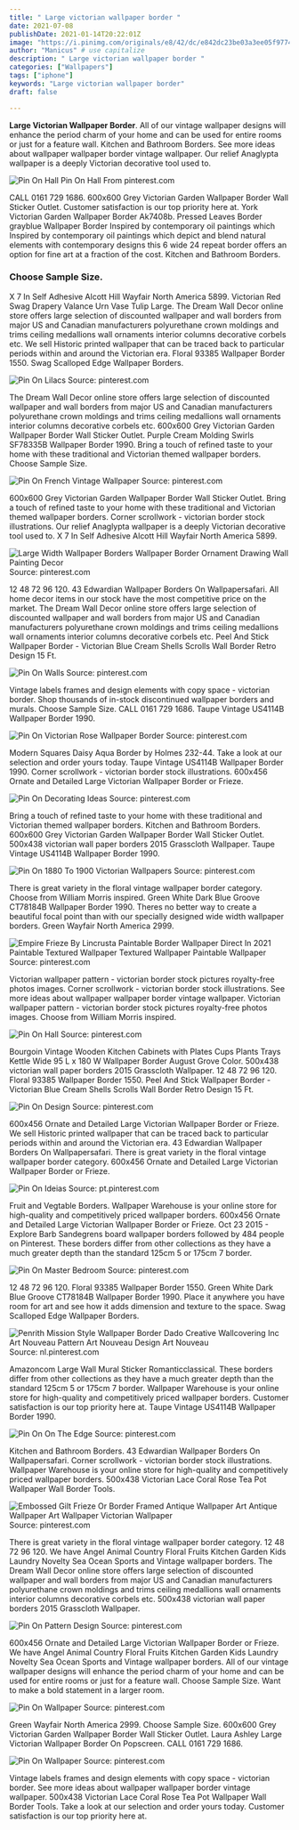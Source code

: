 ```yaml
---
title: " Large victorian wallpaper border "
date: 2021-07-08
publishDate: 2021-01-14T20:22:01Z
image: "https://i.pinimg.com/originals/e8/42/dc/e842dc23be03a3ee05f97748897f9e44.jpg"
author: "Manicus" # use capitalize
description: " Large victorian wallpaper border "
categories: ["Wallpapers"]
tags: ["iphone"]
keywords: "Large victorian wallpaper border"
draft: false

---
```



**Large Victorian Wallpaper Border**. All of our vintage wallpaper designs will enhance the period charm of your home and can be used for entire rooms or just for a feature wall. Kitchen and Bathroom Borders. See more ideas about wallpaper wallpaper border vintage wallpaper. Our relief Anaglypta wallpaper is a deeply Victorian decorative tool used to.

![Pin On Hall](https://i.pinimg.com/originals/e6/80/4b/e6804baf0b50ce2d064195f3fab559bd.jpg "Pin On Hall")
Pin On Hall From pinterest.com


CALL 0161 729 1686. 600x600 Grey Victorian Garden Wallpaper Border Wall Sticker Outlet. Customer satisfaction is our top priority here at. York Victorian Garden Wallpaper Border Ak7408b. Pressed Leaves Border grayblue Wallpaper Border Inspired by contemporary oil paintings which Inspired by contemporary oil paintings which depict and blend natural elements with contemporary designs this 6 wide 24 repeat border offers an option for fine art at a fraction of the cost. Kitchen and Bathroom Borders.

### Choose Sample Size.

X 7 In Self Adhesive Alcott Hill Wayfair North America 5899. Victorian Red Swag Drapery Valance Urn Vase Tulip Large. The Dream Wall Decor online store offers large selection of discounted wallpaper and wall borders from major US and Canadian manufacturers polyurethane crown moldings and trims ceiling medallions wall ornaments interior columns decorative corbels etc. We sell Historic printed wallpaper that can be traced back to particular periods within and around the Victorian era. Floral 93385 Wallpaper Border 1550. Swag Scalloped Edge Wallpaper Borders.


![Pin On Lilacs](https://i.pinimg.com/originals/43/40/04/43400413a45f59c7d682b3ccc0d0ef95.jpg "Pin On Lilacs")
Source: pinterest.com

The Dream Wall Decor online store offers large selection of discounted wallpaper and wall borders from major US and Canadian manufacturers polyurethane crown moldings and trims ceiling medallions wall ornaments interior columns decorative corbels etc. 600x600 Grey Victorian Garden Wallpaper Border Wall Sticker Outlet. Purple Cream Molding Swirls SF78335B Wallpaper Border 1990. Bring a touch of refined taste to your home with these traditional and Victorian themed wallpaper borders. Choose Sample Size.

![Pin On French Vintage Wallpaper](https://i.pinimg.com/originals/f8/aa/21/f8aa21f4120b86311c84cc626f61e395.jpg "Pin On French Vintage Wallpaper")
Source: pinterest.com

600x600 Grey Victorian Garden Wallpaper Border Wall Sticker Outlet. Bring a touch of refined taste to your home with these traditional and Victorian themed wallpaper borders. Corner scrollwork - victorian border stock illustrations. Our relief Anaglypta wallpaper is a deeply Victorian decorative tool used to. X 7 In Self Adhesive Alcott Hill Wayfair North America 5899.

![Large Width Wallpaper Borders Wallpaper Border Ornament Drawing Wall Painting Decor](https://i.pinimg.com/originals/55/43/69/55436972c7cffdd60062532105a10935.jpg "Large Width Wallpaper Borders Wallpaper Border Ornament Drawing Wall Painting Decor")
Source: pinterest.com

12 48 72 96 120. 43 Edwardian Wallpaper Borders On Wallpapersafari. All home decor items in our stock have the most competitive price on the market. The Dream Wall Decor online store offers large selection of discounted wallpaper and wall borders from major US and Canadian manufacturers polyurethane crown moldings and trims ceiling medallions wall ornaments interior columns decorative corbels etc. Peel And Stick Wallpaper Border - Victorian Blue Cream Shells Scrolls Wall Border Retro Design 15 Ft.

![Pin On Walls](https://i.pinimg.com/originals/9f/1e/d8/9f1ed8fad1ed4476c5fd919ae6350a9a.jpg "Pin On Walls")
Source: pinterest.com

Vintage labels frames and design elements with copy space - victorian border. Shop thousands of in-stock discontinued wallpaper borders and murals. Choose Sample Size. CALL 0161 729 1686. Taupe Vintage US4114B Wallpaper Border 1990.

![Pin On Victorian Rose Wallpaper Border](https://i.pinimg.com/originals/c7/09/e9/c709e9987961ac6c87a208ec717c287b.jpg "Pin On Victorian Rose Wallpaper Border")
Source: pinterest.com

Modern Squares Daisy Aqua Border by Holmes 232-44. Take a look at our selection and order yours today. Taupe Vintage US4114B Wallpaper Border 1990. Corner scrollwork - victorian border stock illustrations. 600x456 Ornate and Detailed Large Victorian Wallpaper Border or Frieze.

![Pin On Decorating Ideas](https://i.pinimg.com/originals/72/19/bc/7219bc62b8f3f5f33bdfd847c1ef44f1.jpg "Pin On Decorating Ideas")
Source: pinterest.com

Bring a touch of refined taste to your home with these traditional and Victorian themed wallpaper borders. Kitchen and Bathroom Borders. 600x600 Grey Victorian Garden Wallpaper Border Wall Sticker Outlet. 500x438 victorian wall paper borders 2015 Grasscloth Wallpaper. Taupe Vintage US4114B Wallpaper Border 1990.

![Pin On 1880 To 1900 Victorian Wallpapers](https://i.pinimg.com/originals/ed/8a/88/ed8a886c95b21f08dbb9942a3512be02.jpg "Pin On 1880 To 1900 Victorian Wallpapers")
Source: pinterest.com

There is great variety in the floral vintage wallpaper border category. Choose from William Morris inspired. Green White Dark Blue Groove CT78184B Wallpaper Border 1990. Theres no better way to create a beautiful focal point than with our specially designed wide width wallpaper borders. Green Wayfair North America 2999.

![Empire Frieze By Lincrusta Paintable Border Wallpaper Direct In 2021 Paintable Textured Wallpaper Textured Wallpaper Paintable Wallpaper](https://i.pinimg.com/originals/14/12/51/1412517e94d3a6c89db63b83b6672cc3.jpg "Empire Frieze By Lincrusta Paintable Border Wallpaper Direct In 2021 Paintable Textured Wallpaper Textured Wallpaper Paintable Wallpaper")
Source: pinterest.com

Victorian wallpaper pattern - victorian border stock pictures royalty-free photos images. Corner scrollwork - victorian border stock illustrations. See more ideas about wallpaper wallpaper border vintage wallpaper. Victorian wallpaper pattern - victorian border stock pictures royalty-free photos images. Choose from William Morris inspired.

![Pin On Hall](https://i.pinimg.com/originals/e6/80/4b/e6804baf0b50ce2d064195f3fab559bd.jpg "Pin On Hall")
Source: pinterest.com

Bourgoin Vintage Wooden Kitchen Cabinets with Plates Cups Plants Trays Kettle Wide 95 L x 180 W Wallpaper Border August Grove Color. 500x438 victorian wall paper borders 2015 Grasscloth Wallpaper. 12 48 72 96 120. Floral 93385 Wallpaper Border 1550. Peel And Stick Wallpaper Border - Victorian Blue Cream Shells Scrolls Wall Border Retro Design 15 Ft.

![Pin On Design](https://i.pinimg.com/originals/c6/52/cb/c652cbded88a662abdd4dceb4c401585.jpg "Pin On Design")
Source: pinterest.com

600x456 Ornate and Detailed Large Victorian Wallpaper Border or Frieze. We sell Historic printed wallpaper that can be traced back to particular periods within and around the Victorian era. 43 Edwardian Wallpaper Borders On Wallpapersafari. There is great variety in the floral vintage wallpaper border category. 600x456 Ornate and Detailed Large Victorian Wallpaper Border or Frieze.

![Pin On Ideias](https://i.pinimg.com/originals/10/f6/b3/10f6b3e23877d93d2328bf97a8186ddd.jpg "Pin On Ideias")
Source: pt.pinterest.com

Fruit and Vegtable Borders. Wallpaper Warehouse is your online store for high-quality and competitively priced wallpaper borders. 600x456 Ornate and Detailed Large Victorian Wallpaper Border or Frieze. Oct 23 2015 - Explore Barb Sandegrens board wallpaper borders followed by 484 people on Pinterest. These borders differ from other collections as they have a much greater depth than the standard 125cm 5 or 175cm 7 border.

![Pin On Master Bedroom](https://i.pinimg.com/originals/77/7e/ec/777eec48e301776150a2e1e28cddc692.jpg "Pin On Master Bedroom")
Source: pinterest.com

12 48 72 96 120. Floral 93385 Wallpaper Border 1550. Green White Dark Blue Groove CT78184B Wallpaper Border 1990. Place it anywhere you have room for art and see how it adds dimension and texture to the space. Swag Scalloped Edge Wallpaper Borders.

![Penrith Mission Style Wallpaper Border Dado Creative Wallcovering Inc Art Nouveau Pattern Art Nouveau Design Art Nouveau](https://i.pinimg.com/originals/18/42/27/184227c8df053de37c3fba6b077574d8.jpg "Penrith Mission Style Wallpaper Border Dado Creative Wallcovering Inc Art Nouveau Pattern Art Nouveau Design Art Nouveau")
Source: nl.pinterest.com

Amazoncom Large Wall Mural Sticker Romanticclassical. These borders differ from other collections as they have a much greater depth than the standard 125cm 5 or 175cm 7 border. Wallpaper Warehouse is your online store for high-quality and competitively priced wallpaper borders. Customer satisfaction is our top priority here at. Taupe Vintage US4114B Wallpaper Border 1990.

![Pin On On The Edge](https://i.pinimg.com/474x/f2/ea/ee/f2eaeef84ffa99e562e148fe1c33a0bf--wall-borders-wallpaper-borders.jpg "Pin On On The Edge")
Source: pinterest.com

Kitchen and Bathroom Borders. 43 Edwardian Wallpaper Borders On Wallpapersafari. Corner scrollwork - victorian border stock illustrations. Wallpaper Warehouse is your online store for high-quality and competitively priced wallpaper borders. 500x438 Victorian Lace Coral Rose Tea Pot Wallpaper Wall Border Tools.

![Embossed Gilt Frieze Or Border Framed Antique Wallpaper Art Antique Wallpaper Art Wallpaper Victorian Wallpaper](https://i.pinimg.com/736x/e4/9f/d5/e49fd53aac11aadbbfb1c03723335774.jpg "Embossed Gilt Frieze Or Border Framed Antique Wallpaper Art Antique Wallpaper Art Wallpaper Victorian Wallpaper")
Source: pinterest.com

There is great variety in the floral vintage wallpaper border category. 12 48 72 96 120. We have Angel Animal Country Floral Fruits Kitchen Garden Kids Laundry Novelty Sea Ocean Sports and Vintage wallpaper borders. The Dream Wall Decor online store offers large selection of discounted wallpaper and wall borders from major US and Canadian manufacturers polyurethane crown moldings and trims ceiling medallions wall ornaments interior columns decorative corbels etc. 500x438 victorian wall paper borders 2015 Grasscloth Wallpaper.

![Pin On Pattern Design](https://i.pinimg.com/originals/93/0f/0a/930f0a7042489441104838f398edb900.jpg "Pin On Pattern Design")
Source: pinterest.com

600x456 Ornate and Detailed Large Victorian Wallpaper Border or Frieze. We have Angel Animal Country Floral Fruits Kitchen Garden Kids Laundry Novelty Sea Ocean Sports and Vintage wallpaper borders. All of our vintage wallpaper designs will enhance the period charm of your home and can be used for entire rooms or just for a feature wall. Choose Sample Size. Want to make a bold statement in a larger room.

![Pin On Wallpaper](https://i.pinimg.com/originals/0d/ce/f9/0dcef9e9ed6c9cba60ddc74e27a7d6f1.jpg "Pin On Wallpaper")
Source: pinterest.com

Green Wayfair North America 2999. Choose Sample Size. 600x600 Grey Victorian Garden Wallpaper Border Wall Sticker Outlet. Laura Ashley Large Victorian Wallpaper Border On Popscreen. CALL 0161 729 1686.

![Pin On Wallpaper](https://i.pinimg.com/originals/e8/42/dc/e842dc23be03a3ee05f97748897f9e44.jpg "Pin On Wallpaper")
Source: pinterest.com

Vintage labels frames and design elements with copy space - victorian border. See more ideas about wallpaper wallpaper border vintage wallpaper. 500x438 Victorian Lace Coral Rose Tea Pot Wallpaper Wall Border Tools. Take a look at our selection and order yours today. Customer satisfaction is our top priority here at.

